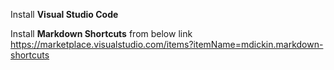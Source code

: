 
Install **Visual Studio Code**

Install **Markdown Shortcuts** from below link
https://marketplace.visualstudio.com/items?itemName=mdickin.markdown-shortcuts
